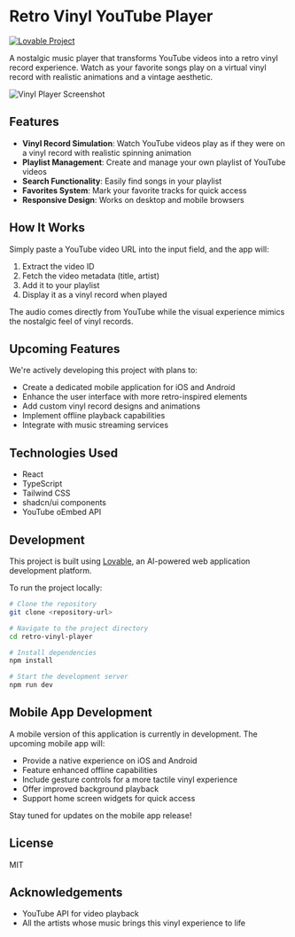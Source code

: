 
# Retro Vinyl YouTube Player

[![Lovable Project](https://img.shields.io/badge/Made%20with-Lovable-ff69b4)](https://lovable.dev/projects/0e7926cd-aede-4681-863f-2aa1e387fd96)

A nostalgic music player that transforms YouTube videos into a retro vinyl record experience. Watch as your favorite songs play on a virtual vinyl record with realistic animations and a vintage aesthetic.

![Vinyl Player Screenshot](https://img.youtube.com/vi/dQw4w9WgXcQ/mqdefault.jpg)

## Features

- **Vinyl Record Simulation**: Watch YouTube videos play as if they were on a vinyl record with realistic spinning animation
- **Playlist Management**: Create and manage your own playlist of YouTube videos
- **Search Functionality**: Easily find songs in your playlist
- **Favorites System**: Mark your favorite tracks for quick access
- **Responsive Design**: Works on desktop and mobile browsers

## How It Works

Simply paste a YouTube video URL into the input field, and the app will:

1. Extract the video ID
2. Fetch the video metadata (title, artist)
3. Add it to your playlist
4. Display it as a vinyl record when played

The audio comes directly from YouTube while the visual experience mimics the nostalgic feel of vinyl records.

## Upcoming Features

We're actively developing this project with plans to:

- Create a dedicated mobile application for iOS and Android
- Enhance the user interface with more retro-inspired elements
- Add custom vinyl record designs and animations
- Implement offline playback capabilities
- Integrate with music streaming services

## Technologies Used

- React
- TypeScript
- Tailwind CSS
- shadcn/ui components
- YouTube oEmbed API

## Development

This project is built using [Lovable](https://lovable.dev), an AI-powered web application development platform.

To run the project locally:

```bash
# Clone the repository
git clone <repository-url>

# Navigate to the project directory
cd retro-vinyl-player

# Install dependencies
npm install

# Start the development server
npm run dev
```

## Mobile App Development

A mobile version of this application is currently in development. The upcoming mobile app will:

- Provide a native experience on iOS and Android
- Feature enhanced offline capabilities
- Include gesture controls for a more tactile vinyl experience
- Offer improved background playback
- Support home screen widgets for quick access

Stay tuned for updates on the mobile app release!

## License

MIT

## Acknowledgements

- YouTube API for video playback
- All the artists whose music brings this vinyl experience to life
